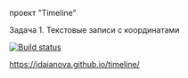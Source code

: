 проект "Timeline"


Задача 1. Текстовые записи с координатами


[![Build status](https://ci.appveyor.com/api/projects/status/6eny4fiixvxtnk89?svg=true)](https://ci.appveyor.com/project/jdaianova/timeline)


https://jdaianova.github.io/timeline/
